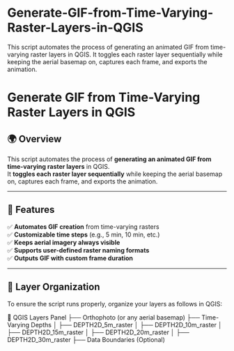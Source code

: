 # Generate-GIF-from-Time-Varying-Raster-Layers-in-QGIS
This script automates the process of generating an animated GIF from time-varying raster layers in QGIS.   It toggles each raster layer sequentially while keeping the aerial basemap on, captures each frame, and exports the animation.

# **Generate GIF from Time-Varying Raster Layers in QGIS**

## **🌍 Overview**
This script automates the process of **generating an animated GIF from time-varying raster layers** in QGIS.  
It **toggles each raster layer sequentially** while keeping the aerial basemap on, captures each frame, and exports the animation.

---

## **🚀 Features**
✅ **Automates GIF creation** from time-varying rasters  
✅ **Customizable time steps** (e.g., 5 min, 10 min, etc.)  
✅ **Keeps aerial imagery always visible**  
✅ **Supports user-defined raster naming formats**  
✅ **Outputs GIF with custom frame duration**  

---

## **📂 Layer Organization**
To ensure the script runs properly, organize your layers as follows in QGIS:

📂 QGIS Layers Panel ├── Orthophoto (or any aerial basemap) ├── Time-Varying Depths │ ├── DEPTH2D_5m_raster │ ├── DEPTH2D_10m_raster │ ├── DEPTH2D_15m_raster │ ├── DEPTH2D_20m_raster │ ├── DEPTH2D_30m_raster ├── Data Boundaries (Optional)

